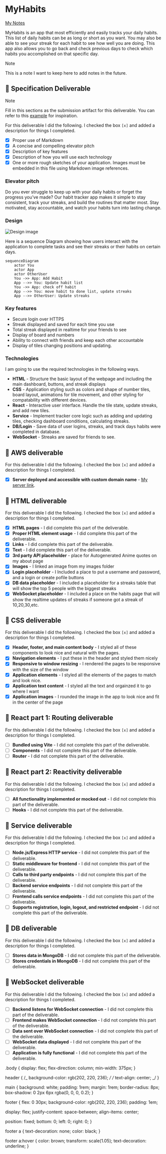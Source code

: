 # MyHabits

[My Notes](notes.md)

MyHabits is an app that most efficiently and easily tracks your daily habits. This list of daily habits can be as long or short as you want. You may also be able to see your streak for each habit to see how well you are doing. This app also allows you to go back and check previous days to check which habits you accomplished on that specific day.

> [!NOTE]
> This is a note I want to keep here to add notes in the future.

## 🚀 Specification Deliverable

> [!NOTE]
> Fill in this sections as the submission artifact for this deliverable. You can refer to this [example](https://github.com/webprogramming260/startup-example/blob/main/README.md) for inspiration.

For this deliverable I did the following. I checked the box `[x]` and added a description for things I completed.

- [x] Proper use of Markdown
- [x] A concise and compelling elevator pitch
- [x] Description of key features
- [x] Description of how you will use each technology
- [x] One or more rough sketches of your application. Images must be embedded in this file using Markdown image references.

### Elevator pitch

Do you ever struggle to keep up with your daily habits or forget the progress you’ve made? Our habit tracker app makes it simple to stay consistent, track your streaks, and build the routines that matter most. Stay motivated, stay accountable, and watch your habits turn into lasting change.

### Design

![Design image](HabitTracker.png)

Here is a sequence Diagram showing how users interact with the application to complete tasks and see their streaks or their habits on certain days.

```mermaid
sequenceDiagram
    actor You
    actor App
    actor OtherUser
    You ->> App: Add Habit
    App -->> You: Update habit list
    You ->> App: check off habit
    App -->> You: move habit to done list, update streaks
    App -->> OtherUser: Update streaks

```

### Key features

- Secure login over HTTPS
- Streak displayed and saved for each time you use
- Total streak displayed in realtime for your friends to see
- Display of board and numbers
- Ability to connect with friends and keep each other accountable
- Display of tiles changing positions and updating.

### Technologies

I am going to use the required technologies in the following ways.

- **HTML** - Structure the basic layout of the webpage and including the main dashboard, buttons, and streak displays
- **CSS** - Application styling such as colors and shape of number tiles, board layout, animations for tile movement, and other styling for compatability with different devices.
- **React** - Interactive user interface. Handle the tile state, update streaks, and add new tiles.
- **Service** - Implement tracker core logic such as adding and updating tiles, checking dashboard conditions, calculating streaks.
- **DB/Login** - Save data of user logins, streaks, and track days habits were completed in database.
- **WebSocket** - Streaks are saved for friends to see.

## 🚀 AWS deliverable

For this deliverable I did the following. I checked the box `[x]` and added a description for things I completed.

- [x] **Server deployed and accessible with custom domain name** - [My server link](https://startup.myhabits.click).

## 🚀 HTML deliverable

For this deliverable I did the following. I checked the box `[x]` and added a description for things I completed.

- [x] **HTML pages** - I did complete this part of the deliverable.
- [x] **Proper HTML element usage** - I did complete this part of the deliverable.
- [x] **Links** - I did complete this part of the deliverable.
- [x] **Text** - I did complete this part of the deliverable.
- [x] **3rd party API placeholder** - place for Autogenerated Anime quotes on my about page
- [x] **Images** - I linked an image from my images folder
- [x] **Login placeholder** - I Included a place to put a username and password, and a login or create pofile buttons
- [x] **DB data placeholder** - I included a placeholder for a streaks table that will show the top 5 people with the biggest streaks
- [x] **WebSocket placeholder** - I included a place on the habits page that will show the realtime updates of streaks if someone got a streak of 10,20,30,etc.

## 🚀 CSS deliverable

For this deliverable I did the following. I checked the box `[x]` and added a description for things I completed.

- [x] **Header, footer, and main content body** - I styled all of these components to look nice and natural with the pages.
- [x] **Navigation elements** - I put these in the header and styled them nicely
- [x] **Responsive to window resizing** - I rendered the pages to be responsive with the size of the window
- [x] **Application elements** - I styled all the elements of the pages to match and look nice.
- [x] **Application text content** - I styled all the text and orgainzed it to go where I want
- [x] **Application images** - I rounded the image in the app to look nice and fit in the center of the page

## 🚀 React part 1: Routing deliverable

For this deliverable I did the following. I checked the box `[x]` and added a description for things I completed.

- [ ] **Bundled using Vite** - I did not complete this part of the deliverable.
- [ ] **Components** - I did not complete this part of the deliverable.
- [ ] **Router** - I did not complete this part of the deliverable.

## 🚀 React part 2: Reactivity deliverable

For this deliverable I did the following. I checked the box `[x]` and added a description for things I completed.

- [ ] **All functionality implemented or mocked out** - I did not complete this part of the deliverable.
- [ ] **Hooks** - I did not complete this part of the deliverable.

## 🚀 Service deliverable

For this deliverable I did the following. I checked the box `[x]` and added a description for things I completed.

- [ ] **Node.js/Express HTTP service** - I did not complete this part of the deliverable.
- [ ] **Static middleware for frontend** - I did not complete this part of the deliverable.
- [ ] **Calls to third party endpoints** - I did not complete this part of the deliverable.
- [ ] **Backend service endpoints** - I did not complete this part of the deliverable.
- [ ] **Frontend calls service endpoints** - I did not complete this part of the deliverable.
- [ ] **Supports registration, login, logout, and restricted endpoint** - I did not complete this part of the deliverable.

## 🚀 DB deliverable

For this deliverable I did the following. I checked the box `[x]` and added a description for things I completed.

- [ ] **Stores data in MongoDB** - I did not complete this part of the deliverable.
- [ ] **Stores credentials in MongoDB** - I did not complete this part of the deliverable.

## 🚀 WebSocket deliverable

For this deliverable I did the following. I checked the box `[x]` and added a description for things I completed.

- [ ] **Backend listens for WebSocket connection** - I did not complete this part of the deliverable.
- [ ] **Frontend makes WebSocket connection** - I did not complete this part of the deliverable.
- [ ] **Data sent over WebSocket connection** - I did not complete this part of the deliverable.
- [ ] **WebSocket data displayed** - I did not complete this part of the deliverable.
- [ ] **Application is fully functional** - I did not complete this part of the deliverable.

.body {
display: flex;
flex-direction: column;
min-width: 375px;
}

header {
/_ background-color: rgb(202, 220, 236); _/
/_ text-align: center; _/
}

main {
background: white;
padding: 1rem;
margin: 1rem;
border-radius: 8px;
box-shadow: 0 2px 6px rgba(0, 0, 0, 0.2);
}

footer {
flex: 0 30px;
background-color: rgb(202, 220, 236);
padding: 1em;

display: flex;
justify-content: space-between;
align-items: center;

position: fixed;
bottom: 0;
left: 0;
right: 0;
}

footer a {
text-decoration: none;
color: black;
}

footer a:hover {
color: brown;
transform: scale(1.05);
text-decoration: underline;
}

